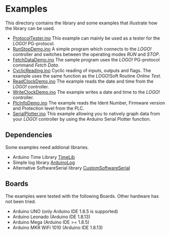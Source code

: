 # Examples
This directory contains the library and some examples that illustrate how the library can be used.

- [ProtocolTester.ino](/examples/ProtocolTester/ProtocolTester.ino) This example can mainly be used as a tester for the _LOGO!_ PG-protocol.
- [RunStopDemo.ino](/examples/RunStopDemo/RunStopDemo.ino) A simple program which connects to the _LOGO!_ controller and switches between the operating modes _RUN_ and _STOP_.
- [FetchDataDemo.ino](/examples/FetchDataDemo/FetchDataDemo.ino) The sample program uses the _LOGO!_ PG-protocol command _Fetch Data_.
- [CyclicReading.ino](/examples/CyclicReading/CyclicReading.ino) Cyclic reading of inputs, outputs and flags. The example uses the same function as the LOGO!Soft Routine _Online Test_.
- [ReadClockDemo.ino](/examples/ReadClockDemo/ReadClockDemo.ino) The example reads the date and time from the _LOGO!_ controller.
- [WriteClockDemo.ino](/examples/WriteClockDemo/WriteClockDemo.ino) The example writes a date and time to the _LOGO!_ controller.
- [PlcInfoDemo.ino](/examples/PlcInfoDemo/PlcInfoDemo.ino) The example reads the Ident Number, Firmware version and Protection level from the PLC.
- [SerialPlotter.ino](/examples/SerialPlotter/SerialPlotter.ino) This example allowing you to natively graph data from your _LOGO!_ controller by using the Arduino Serial Plotter function.

## Dependencies

Some examples need addional libraries.

- Arduino Time Library [TimeLib](https://github.com/PaulStoffregen/Time)
- Simple log library [ArduinoLog](https://github.com/thijse/Arduino-Log)
- Alternative SoftwareSerial library [CustomSoftwareSerial](https://github.com/ledongthuc/CustomSoftwareSerial)

## Boards

The examples were tested with the following Boards. Other hardware has not been tried.

- Arduino UNO (only Arduino IDE 1.8.5 is supported)
- Arduino Leonado (Arduino IDE 1.8.13)
- Arduino Mega (Arduino IDE >= 1.8.5)
- Arduino MKR WiFi 1010 (Arduino IDE 1.8.13)
